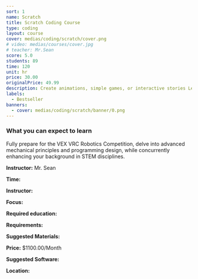 ```yaml
---
sort: 1
name: Scratch
title: Scratch Coding Course
type: coding
layout: course
cover: medias/coding/scratch/cover.png
# video: medias/courses/cover.jpg
# teacher: Mr.Sean
score: 5.0
students: 89
time: 120
unit: hr
price: 30.00
originalPrice: 49.99
description: Create animations, simple games, or interactive stories Learn event-driven coding
labels:
  - Bestseller
banners:
  - cover: medias/coding/scratch/banner/0.png
---
```



### What you can expect to learn

Fully prepare for the VEX VRC Robotics Competition, delve into advanced mechanical principles and programming design, while concurrently enhancing your background in STEM disciplines.

**Instructor:** Mr. Sean

**Time:**

**Instructor:**

**Focus:**

**Required education:**

**Requirements:**

**Suggested Materials:**

**Price:** $1100.00/Month

**Suggested Software:**

**Location:**
